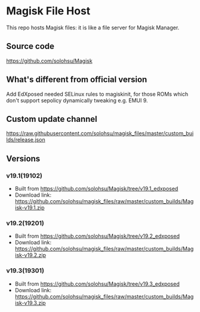 # Magisk File Host
This repo hosts Magisk files: it is like a file server for Magisk Manager.

## Source code
https://github.com/solohsu/Magisk

## What's different from official version
Add EdXposed needed SELinux rules to magiskinit, for those ROMs which don't support sepolicy dynamically tweaking e.g. EMUI 9.

## Custom update channel
https://raw.githubusercontent.com/solohsu/magisk_files/master/custom_builds/release.json

## Versions
### v19.1(19102)
- Built from https://github.com/solohsu/Magisk/tree/v19.1_edxposed
- Download link: https://github.com/solohsu/magisk_files/raw/master/custom_builds/Magisk-v19.1.zip
### v19.2(19201)
- Built from https://github.com/solohsu/Magisk/tree/v19.2_edxposed
- Download link: https://github.com/solohsu/magisk_files/raw/master/custom_builds/Magisk-v19.2.zip
### v19.3(19301)
- Built from https://github.com/solohsu/Magisk/tree/v19.3_edxposed
- Download link: https://github.com/solohsu/magisk_files/raw/master/custom_builds/Magisk-v19.3.zip
